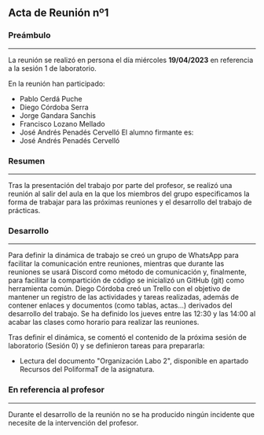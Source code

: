## Acta de Reunión nº1

### Preámbulo
---
La reunión se realizó en persona el día miércoles **19/04/2023** en referencia a la sesión 1 de laboratorio.

En la reunión han participado:
- Pablo Cerdá Puche
- Diego Córdoba Serra
- Jorge Gandara Sanchis
- Francisco Lozano Mellado
- José Andrés Penadés Cervelló
El alumno firmante es:
- José Andrés Penadés Cervelló

### Resumen
---
Tras la presentación del trabajo por parte del profesor, se realizó una reunión al salir del aula en la que los miembros del grupo especificamos la forma de trabajar para las próximas reuniones y el desarrollo del trabajo de prácticas. 

### Desarrollo
---
Para definir la dinámica de trabajo se creó un grupo de WhatsApp para facilitar la comunicación entre reuniones, mientras que durante las reuniones se usará Discord como método de comunicación y, finalmente, para facilitar la compartición de código se inicializó un GitHub (git) como herramienta común. Diego Córdoba creó un Trello con el objetivo de mantener un registro de las actividades y tareas realizadas, además de contener enlaces y documentos (como tablas, actas...) derivados del desarrollo del trabajo. 
Se ha definido los jueves entre las 12:30 y las 14:00 al acabar las clases como horario para realizar las reuniones. 

Tras definir el dinámica, se comentó el contenido de la próxima sesión de laboratorio (Sesión 0) y se definieron tareas para prepararla:
- Lectura del documento "Organización Labo 2", disponible en apartado Recursos del PoliformaT de la asignatura.

### En referencia al profesor
----
Durante el desarrollo de la reunión no se ha producido ningún incidente que necesite de la intervención del profesor.
